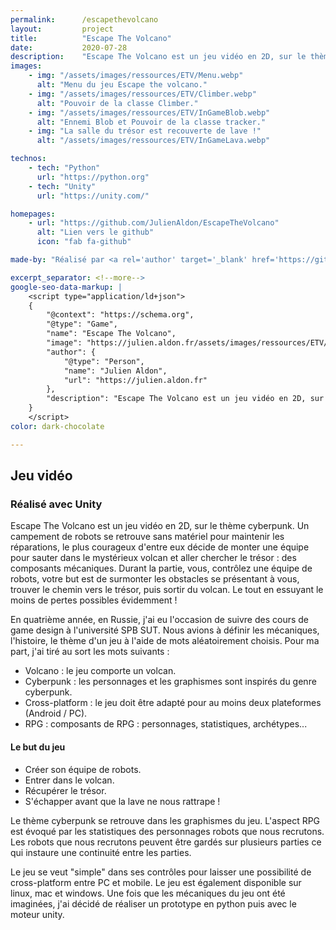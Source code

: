 ```yaml
---
permalink:      /escapethevolcano
layout:         project
title:          "Escape The Volcano"
date:           2020-07-28
description:    "Escape The Volcano est un jeu vidéo en 2D, sur le thème cyberpunk. Un campement de robots se retrouve sans matériel pour maintenir les réparations, le plus courageux d'entre eux décide de monter une équipe pour sauter dans le mystérieux volcan et aller chercher le trésor : des composants mécaniques. Durant la partie, vous, contrôlez une équipe de robots, votre but est de surmonter les obstacles se présentant à vous, trouver le chemin vers le trésor, puis sortir du volcan. Le tout en essuyant le moins de pertes possibles évidemment !"
images:
    - img: "/assets/images/ressources/ETV/Menu.webp"
      alt: "Menu du jeu Escape the volcano."
    - img: "/assets/images/ressources/ETV/Climber.webp"
      alt: "Pouvoir de la classe Climber."
    - img: "/assets/images/ressources/ETV/InGameBlob.webp"
      alt: "Ennemi Blob et Pouvoir de la classe tracker."
    - img: "La salle du trésor est recouverte de lave !"
      alt: "/assets/images/ressources/ETV/InGameLava.webp"

technos:
    - tech: "Python"
      url: "https://python.org"
    - tech: "Unity"
      url: "https://unity.com/"

homepages:
    - url: "https://github.com/JulienAldon/EscapeTheVolcano"
      alt: "Lien vers le github"
      icon: "fab fa-github"

made-by: "Réalisé par <a rel='author' target='_blank' href='https://github.com/JulienAldon'>Julien Aldon</a>"

excerpt_separator: <!--more-->
google-seo-data-markup: |
    <script type="application/ld+json">
    {
        "@context": "https://schema.org",
        "@type": "Game",
        "name": "Escape The Volcano",
        "image": "https://julien.aldon.fr/assets/images/ressources/ETV/Menu.webp",
        "author": {
            "@type": "Person",
            "name": "Julien Aldon",
            "url": "https://julien.aldon.fr"
        },
        "description": "Escape The Volcano est un jeu vidéo en 2D, sur le thème cyberpunk. Un campement de robots se retrouve sans matériel pour maintenir les réparations, le plus courageux d'entre eux décide de monter une équipe pour sauter dans le mystérieux volcan et aller chercher le trésor : des composants mécaniques. Durant la partie, vous, contrôlez une équipe de robots, votre but est de surmonter les obstacles se présentant à vous, trouver le chemin vers le trésor, puis sortir du volcan. Le tout en essuyant le moins de pertes possibles évidemment !"
    }
    </script>
color: dark-chocolate

---
```

## Jeu vidéo
### Réalisé avec Unity
Escape The Volcano est un jeu vidéo en 2D, sur le thème cyberpunk. <!--more-->
Un campement de robots se retrouve sans matériel pour maintenir les réparations, le plus courageux d'entre eux décide de monter une équipe pour sauter dans le mystérieux volcan et aller chercher le trésor : des composants mécaniques. Durant la partie, vous, contrôlez une équipe de robots, votre but est de surmonter les obstacles se présentant à vous, trouver le chemin vers le trésor, puis sortir du volcan. Le tout en essuyant le moins de pertes possibles évidemment !

En quatrième année, en Russie, j'ai eu l'occasion de suivre des cours de game design à l'université SPB SUT.
Nous avions à définir les mécaniques, l'histoire, le thème d'un jeu à l'aide de mots aléatoirement choisis.
Pour ma part, j'ai tiré au sort les mots suivants :
- Volcano : le jeu comporte un volcan.
- Cyberpunk : les personnages et les graphismes sont inspirés du genre cyberpunk.
- Cross-platform : le jeu doit être adapté pour au moins deux plateformes (Android / PC).
- RPG : composants de RPG : personnages, statistiques, archétypes...
            
#### Le but du jeu
- Créer son équipe de robots.
- Entrer dans le volcan.
- Récupérer le trésor.
- S'échapper avant que la lave ne nous rattrape !

Le thème cyberpunk se retrouve dans les graphismes du jeu. L'aspect RPG est évoqué par les statistiques des personnages robots que nous recrutons. Les robots que nous recrutons peuvent être gardés sur plusieurs parties ce qui instaure une continuité entre les parties.

Le jeu se veut "simple" dans ses contrôles pour laisser une possibilité de cross-platform entre PC et mobile. Le jeu est également disponible sur linux, mac et windows. Une fois que les mécaniques du jeu ont été imaginées, j'ai décidé de réaliser un prototype en python puis avec le moteur unity.